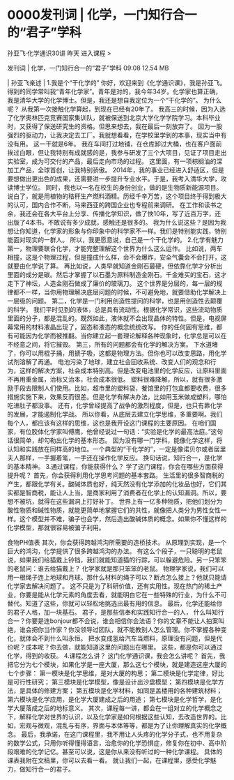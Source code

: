 # 0000发刊词 | 化学，一门知行合一的“君子”学科


孙亚飞·化学通识30讲
昨天
进入课程 >

发刊词 | 化学，一门知行合一的“君子”学科
09:08 12.54 MB

| 孙亚飞亲述 |
1.我是个“干化学的”
你好，欢迎来到《化学通识课》，我是孙亚飞。
得到的同学常叫我“青年化学家”。青年是对的，我今年34岁。化学家也算正确，我是清华大学的化学博士。但是，我还是想自我定位为一个“干化学的”。
为什么呢？
从我第一次接触化学算起，到现在已经有20年了。
我高三的时候，因为入选了化学奥林匹克竞赛国家集训队，就被保送到北京大学化学学院学习。本科毕业时，又获得了保送研究生的资格。但思来想去，我在最后一刻放弃了。
因为一股强烈的驱动力，让我决定去工厂。我就想看看，在学校里学到的本事，现实当中有没有用。
这一干就是6年。
我在车间打过地铺，在仓库卸过大桶，也在客户面前挨过白眼，但让我特别有成就感的是，我参与研发了三个大项目，见证了项目走出实验室，成为可交付的产品，最后走向市场的过程。
这里面，有一项棕榈油的深加工产品，全球首创，让我特别骄傲。
2014年，我的事业已经进入舒适区，但是要想做出更出色的成果，还需要进一步提升专业水平。于是，我考入清华大学，攻读博士学位。
同时，我也以一名在校生的身份创业，做的是生物质新能源项目。说白了，就是用植物的秸秆生产燃料酒精。历经千辛万苦，这个项目终于得到极大的认可，国内合作不断，马来西亚的跨国企业也专程前来调研。
在工作和读书之余，我还会在各大平台上分享、传播化学知识，做了快10年，写了近百万字，还出版了4本书。不敢说有多少成就，感触还是很多的。
我为什么说这些？是因为我想让你知道，化学家的形象与你印象中的科学家不一样。我们是特别能实践，特别能面对现实的一群人。
所以，我更愿意说，自己是一个干化学的。
2.化学有魅力
第一，物理要联合化学，才能完整理解这个世界为什么这么运作。
比如说，两车相撞，这是个物理过程，但是撞成什么样，会不会爆炸，安全气囊会不会打开，这就要由化学说了算。
再比如说，人类早就知道金刚石最硬，但依靠化学才分析出里面的成分是碳。然后才掌握了以石墨为原料制造金刚石。千金难买的宝石，这才走下了神坛，人造金刚石做成了廉价的玻璃刀。
这个世界是分层的，每一层的规律都不一样，当你用物理解决底层问题的时候，不可避免地，就要借助化学解决上一层级的问题。
第二，化学是一门利用创造性提问的科学，也是用创造性去颠覆的科学。
我们平时见到的液体，总是具有流动性。根据化学常识，这些流动物质里面的分子，都是混乱的。既然如此，液体就不会出现晶体的特性。但是，电视屏幕常用的材料液晶出现了，固态和液态的概念统统改写。
你的任何固有思维，都有可能因为化学而被推翻。当你建立起一套理论解释各种现象时，化学总是可以在不经意之间，将它摧毁。
第三，所有的问题都会有化学的解决方案。
下水道堵了，你可以用棍子捅，用搋子吸，这都是物理方法。但你也可以改变思路，用化学试剂溶解了再通。
电池污染了地球，建立社会回收系统、改变人们的观念和行为，这样的解决方案，社会成本特别高。但是改变电池里的化学反应，让原料里面不再用重金属，治标又治本，社会成本很低。
塑料很难降解，所以，就有很多激励手段去限制人们使用。比如，超市里的塑料袋，餐馆里的打包盒都要收费，很多措施实施下来，效果反而很差。但是化学有解决办法，比如用玉米做成塑料，哪怕吃进肚子都没事。
还有，化学曾经提高了战争的激烈程度，但是，也只有靠化学的发展，才能遏制化学战。
所以你看，从底层去建立化学思维，多重要啊。我们每个人，都应该有这样的思维，这也是我开设这门课程的主要原因。
在咱们国家，有位胶体化学家叫傅鹰，他曾经说过一句话：“实验是化学的最高法庭。”这句话很简单，却勾勒出化学的基本形态。
因为没有哪一门学科，能像化学这样，将认知和实践放在同样高的地位。一个典型的“干化学的”，一定是像诺贝尔或者居里夫人那样，一手握着笔，一手还在操作化学反应。
换句话说，知行合一，是化学的基本精神。
3.通过课程，你能获得什么？
学了这门课程，你会在哪些方面获得提升呢？
首先，你会获得利用化学思考问题的基本套路。
生活里的很多智商税的产生，都跟化学有关。酸碱体质也好，纯天然没有化学添加的化妆品也好，它们其实都是智商税，能让人上当，是商家利用了消费者在化学上的认知漏洞。所以，要想不被坑，就得在这些漏洞上打好补丁。
世界上有一亿多种物质，把他们划分为酸性物质和碱性物质，就能更简单地掌握它们的共性，就像把人类分为男性女性一样。这个模型并不难，骗子也会学，然后造出酸碱体质的概念。如果你不懂这样的化学模型，那就很容易被骗子利用。

食物PH值表
其次，你会获得跨越鸿沟所需要的造桥技术。
从原理到实现，是一个巨大的鸿沟，化学提供了很多跨越鸿沟的办法。
有这么个段子，一只聪明的老鼠说，如果我们给猫戴上铃铛，我们就能知道猫的行踪，可以躲避危险。另一只笨笨的老鼠问：谁去给猫戴上？
化学家就是那只笨笨的老鼠。
物理学家说，我们可以用一根绳子连上地球和月球。那什么材料的绳子可以？断点怎么接上？他就只能请化学家去解决问题了。
这不只是为了科研价值，还有实用性。现在热门的稀土产业，你要是能从化学元素的角度去看，就能明白它在一些特殊的行业，为什么不可替代。知道了这些，你就可以轻松地挑选出最有用的信息。
最后，化学还能给你的君子人格，加一块基石。
君子，是那些信奉和实践知行合一的人，
什么叫知行合一？你要是连bonjour都不会说，谁会相信你会法语？你的文章不能让人拍案叫绝，谁会把你当作家？你没领导过团队，就不能教别人怎么管理。你不掌握各种变化，就体会不到什么叫永恒。
把水变成氢给汽车当燃料，原理没有问题，但是代价呢？成本呢？你去做，就能知道这里的问题出在哪里。
这些，都是你可以通过化学，得到的收获。
4.课程怎么讲？
这门化学通识课，我会怎么讲呢？
首先，我把它分为七个模块，如果化学是一座大厦，那么这七个模块，就是建造这座大厦的七个步骤：
第一模块是化学思维，是对大厦的构思；
第二模块是化学定律，好比是可行性研究；
第三模块是化学模型，像是设计出沙盘模型；
第四模块是化学方法，是具体的修建方案；
第五模块是化学材料，如同是盖楼用的各种建筑材料；
第六模块是化学应用，是化学大厦建成之后的用途；
第七模块是化学哲学，是化学大厦落成之后的地标意义。
其次，课程每一讲，都会在一组对立的化学概念之下，解释化学对世界的认识，以及化学家是如何根据这些认知，去改造世界的。比如，宏观与微观，混乱与有序，界面与本体等等，都是为了让你理解真实的化学概念。
最后，我承诺，在这门课程里，我不用让人头疼的化学分子式，也不用复杂的数学公式，只用你听得懂得语言，治愈你的化学恐惧症，修复你在初中、高中阶段艰难的化学记忆。甚至可以说，这是你从来没有听过的一种化学课程。
具体的课表我附在文稿里，你可以去看一看。
就让我们一起，在课程里，感受化学魅力，做知行合一的君子。